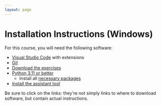 ```yaml
---
layout: page
---
```


# Installation Instructions (Windows)

For this course, you will need the following software:

* [Visual Studio Code](vscode.md) with extensions
* [Git](git.md)
* [Download the exercises](github-classroom.md)
* [Python 3.11 or better](python.md)
  * Install all [necessary packages](packages.md)
* [Install the assistant tool](progtool.md)

Be sure to click on the links: they're not simply links to where to download software, but contain actual instructions.
